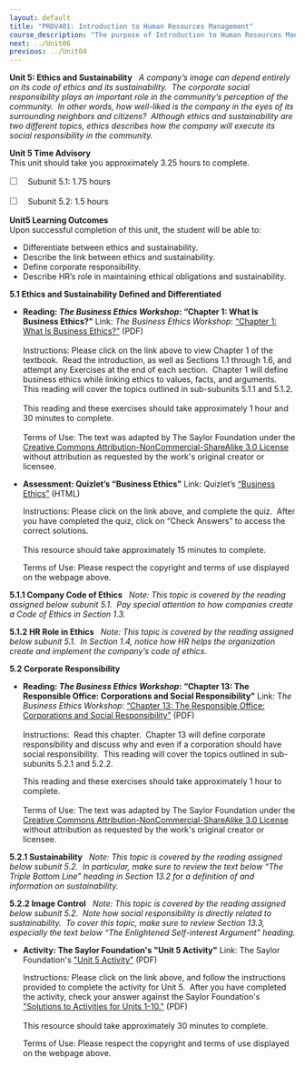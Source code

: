 ```yaml
---
layout: default
title: "PRDV401: Introduction to Human Resources Management"
course_description: "The purpose of Introduction to Human Resources Management is to provide a general overview of the concepts and applications of the many parts of Human Resources (HR). This course is for the entry level HR Generalist who wants to explore how the interdependence of the major topics in HR are created and implemented."
next: ../Unit06
previous: ../Unit04
---
```

**Unit 5: Ethics and Sustainability** <span id="5"></span> 
*A company’s image can depend entirely on its code of ethics and its
sustainability.  The corporate social responsibility plays an important
role in the community’s perception of the community.  In other words,
how well-liked is the company in the eyes of its surrounding neighbors
and citizens?  Although ethics and sustainability are two different
topics, ethics describes how the company will execute its social
responsibility in the community.*

**Unit 5 Time Advisory**  
This unit should take you approximately 3.25 hours to complete.  
  
 <span
style="color: rgb(85, 85, 85); font-family: 'Myriad Pro', 'Gill Sans', 'Gill Sans MT', Calibri, sans-serif; font-size: 16px; line-height: 21px; text-align: left; -webkit-text-size-adjust: none; ">☐
   </span>Subunit 5.1: 1.75 hours  
  
 <span
style="color: rgb(85, 85, 85); font-family: 'Myriad Pro', 'Gill Sans', 'Gill Sans MT', Calibri, sans-serif; font-size: 16px; line-height: 21px; text-align: left; -webkit-text-size-adjust: none; ">☐
   </span>Subunit 5.2: 1.5 hours

**Unit5 Learning Outcomes**  
Upon successful completion of this unit, the student will be able to:  
  
-   Differentiate between ethics and sustainability.
-   Describe the link between ethics and sustainability.
-   Define corporate responsibility.
-   Describe HR’s role in maintaining ethical obligations and
    sustainability.

**5.1 Ethics and Sustainability Defined and Differentiated** <span
id="5.1"></span> 
-   **Reading: *The Business Ethics Workshop*: “Chapter 1: What Is
    Business Ethics?”**
    Link: *The Business Ethics Workshop*: [“Chapter 1: What Is Business
    Ethics?”](https://resources.saylor.org/archived/textbooks/The%20Business%20Ethics%20Workshop.pdf) (PDF)  
        
     Instructions: Please click on the link above to view Chapter 1 of
    the textbook.  Read the introduction, as well as Sections 1.1
    through 1.6, and attempt any Exercises at the end of each section. 
    Chapter 1 will define business ethics while linking ethics to
    values, facts, and arguments.  This reading will cover the topics
    outlined in sub-subunits 5.1.1 and 5.1.2.  
        
     This reading and these exercises should take approximately 1 hour
    and 30 minutes to complete.  
        
     Terms of Use: The text was adapted by The Saylor Foundation under
    the [Creative Commons Attribution-NonCommercial-ShareAlike 3.0
    License](http://creativecommons.org/licenses/by-nc-sa/3.0/) without
    attribution as requested by the work's original creator or
    licensee. 

-   **Assessment: Quizlet’s “Business Ethics”**
    Link: Quizlet’s [“Business
    Ethics”](http://quizlet.com/10069668/test/) (HTML)  
      
     Instructions: Please click on the link above, and complete the
    quiz.  After you have completed the quiz, click on “Check Answers”
    to access the correct solutions.  
        
     This resource should take approximately 15 minutes to complete.  
      
     Terms of Use: Please respect the copyright and terms of use
    displayed on the webpage above.

**5.1.1 Company Code of Ethics** <span id="5.1.1"></span> 
*Note: This topic is covered by the reading assigned below subunit 5.1.
 Pay special attention to how companies create a Code of Ethics in
Section 1.3.*

**5.1.2 HR Role in Ethics** <span id="5.1.2"></span> 
*Note: This topic is covered by the reading assigned below subunit 5.1.
 In Section 1.4, notice how HR helps the organization create and
implement the company’s code of ethics.*

**5.2 Corporate Responsibility** <span id="5.2"></span> 
-   **Reading: *The Business Ethics Workshop*: “Chapter 13: The
    Responsible Office: Corporations and Social Responsibility”**
    Link: T*he Business Ethics Workshop*: [“Chapter 13: The Responsible
    Office: Corporations and Social
    Responsibility”](https://resources.saylor.org/archived/textbooks/The%20Business%20Ethics%20Workshop.pdf) (PDF)  
        
     Instructions:  Read this chapter.  Chapter 13 will define corporate
    responsibility and discuss why and even if a corporation should have
    social responsibility.  This reading will cover the topics outlined
    in sub-subunits 5.2.1 and 5.2.2.  
      
     This reading and these exercises should take approximately 1 hour
    to complete.  
        
     Terms of Use: The text was adapted by The Saylor Foundation under
    the [Creative Commons Attribution-NonCommercial-ShareAlike 3.0
    License](http://creativecommons.org/licenses/by-nc-sa/3.0/) without
    attribution as requested by the work's original creator or
    licensee. 

**5.2.1 Sustainability** <span id="5.2.1"></span> 
*Note: This topic is covered by the reading assigned below subunit 5.2. 
In particular, make sure to review the text below “The Triple Bottom
Line” heading in Section 13.2 for a definition of and information on
sustainability.*

**5.2.2 Image Control** <span id="5.2.2"></span> 
*Note: This topic is covered by the reading assigned below subunit 5.2.
 Note how social responsibility is directly related to sustainability. 
To cover this topic, make sure to review Section 13.3, especially the
text below “The Enlightened Self-interest Argument” heading.*

-   **Activity: The Saylor Foundation's "Unit 5 Activity"**
    Link: The Saylor Foundation's ["Unit 5
    Activity"](https://resources.saylor.org/archived/wp-content/uploads/2012/06/PRDV401-HR101-Units-1-10-Activities.pdf) (PDF)  
      
     Instructions: Please click on the link above, and follow the
    instructions provided to complete the activity for Unit 5.  After
    you have completed the activity, check your answer against the
    Saylor Foundation's ["Solutions to Activities for Units
    1-10."](https://resources.saylor.org/archived/wp-content/uploads/2012/06/PRDV401-HR101-Units-1-10-Activities-Answer-Key.pdf) (PDF)  
        
     This resource should take approximately 30 minutes to complete.  
      
     Terms of Use: Please respect the copyright and terms of use
    displayed on the webpage above. 


